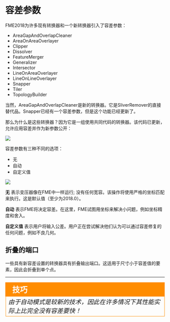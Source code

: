 # 容差参数 #

FME2018为许多现有转换器和一个新转换器引入了容差参数：


- AreaGapAndOverlapCleaner
- AreaOnAreaOverlayer
- Clipper
- Dissolver
- FeatureMerger
- Generalizer
- Intersector
- LineOnAreaOverlayer
- LineOnLineOverlayer
- Snapper
- Tiler
- TopologyBuilder

当然，AreaGapAndOverlapCleaner是新的转换器。它是SliverRemover的直接替代品。Snapper已经有一个容差参数，但是这个功能已经更新了。

那么为什么是这些转换器？因为它是一组使用共同代码的转换器。该代码已更新，允许应用容差并作为新参数公开：

![](./Images/Img4.000.ExampleToleranceParameter.png)

容差参数有三种不同的选项：

- 无
- 自动
- 自定义值

![](./Images/Img4.001.ToleranceParameterValues.png)

**无** 表示变压器像在FME中一样运行; 没有任何宽容。该操作将使用严格的坐标匹配来执行。这是默认值（至少为2018.0）。

**自动** 表示FME将决定容差。在这里，FME试图用坐标来解决小问题，例如坐标精度和舍入。

**自定义值** 表示用户将输入公差。用户正在尝试解决他们认为可以通过容差修复的任何问题，例如不良几何。

## 折叠的端口 ##

一些具有新容差设置的转换器具有折叠输出端口。这适用于尺寸小于容差值的要素，因此会折叠到单个点。


---

<!--Tip Section--> 

<table style="border-spacing: 0px">
<tr>
<td style="vertical-align:middle;background-color:darkorange;border: 2px solid darkorange">
<i class="fa fa-info-circle fa-lg fa-pull-left fa-fw" style="color:white;padding-right: 12px;vertical-align:text-top"></i>
<span style="color:white;font-size:x-large;font-weight: bold;font-family:serif">技巧</span>
</td>
</tr>

<tr>
<td style="border: 1px solid darkorange">
<span style="font-family:serif; font-style:italic; font-size:larger">
由于自动模式是较新的技术，因此在许多情况下其性能实际上比完全没有容差要快！
</span>
</td>
</tr>
</table>
